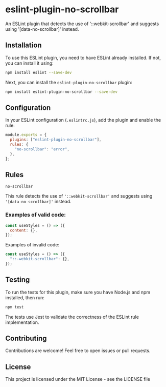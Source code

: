 # eslint-plugin-no-scrollbar

An ESLint plugin that detects the use of '::webkit-scrollbar' and suggests using '[data-no-scrollbar]' instead.

## Installation

To use this ESLint plugin, you need to have ESLint already installed. If not, you can install it using:

```bash
npm install eslint --save-dev
```

Next, you can install the `eslint-plugin-no-scrollbar` plugin:

```bash
npm install eslint-plugin-no-scrollbar --save-dev
```

## Configuration

In your ESLint configuration (`.eslintrc.js`), add the plugin and enable the rule:

```js
module.exports = {
  plugins: ["eslint-plugin-no-scrollbar"],
  rules: {
    "no-scrollbar": "error",
  },
};
```

## Rules

`no-scrollbar`

This rule detects the use of `'::webkit-scrollbar'` and suggests using `'[data-no-scrollbar]'` instead.

### Examples of valid code:

```javascript
const useStyles = () => ({
  content: {},
});
```

Examples of invalid code:

```javascript
const useStyles = () => ({
  "::-webkit-scrollbar": {},
});
```

## Testing

To run the tests for this plugin, make sure you have Node.js and npm installed, then run:

```bash
npm test
```

The tests use Jest to validate the correctness of the ESLint rule implementation.

## Contributing

Contributions are welcome! Feel free to open issues or pull requests.

## License

This project is licensed under the MIT License - see the LICENSE file
